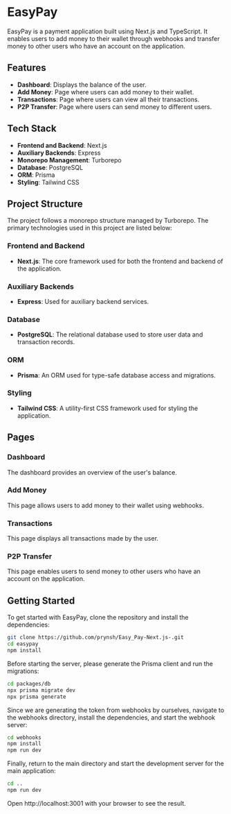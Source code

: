 # EasyPay

EasyPay is a payment application built using Next.js and TypeScript. It enables users to add money to their wallet through webhooks and transfer money to other users who have an account on the application.

## Features

- **Dashboard**: Displays the balance of the user.
- **Add Money**: Page where users can add money to their wallet.
- **Transactions**: Page where users can view all their transactions.
- **P2P Transfer**: Page where users can send money to different users.

## Tech Stack

- **Frontend and Backend**: Next.js
- **Auxiliary Backends**: Express
- **Monorepo Management**: Turborepo
- **Database**: PostgreSQL
- **ORM**: Prisma
- **Styling**: Tailwind CSS

## Project Structure

The project follows a monorepo structure managed by Turborepo. The primary technologies used in this project are listed below:

### Frontend and Backend

- **Next.js**: The core framework used for both the frontend and backend of the application.

### Auxiliary Backends

- **Express**: Used for auxiliary backend services.

### Database

- **PostgreSQL**: The relational database used to store user data and transaction records.

### ORM

- **Prisma**: An ORM used for type-safe database access and migrations.

### Styling

- **Tailwind CSS**: A utility-first CSS framework used for styling the application.

## Pages

### Dashboard

The dashboard provides an overview of the user's balance.

### Add Money

This page allows users to add money to their wallet using webhooks.

### Transactions

This page displays all transactions made by the user.

### P2P Transfer

This page enables users to send money to other users who have an account on the application.

## Getting Started

To get started with EasyPay, clone the repository and install the dependencies:

```bash
git clone https://github.com/prynsh/Easy_Pay-Next.js-.git
cd easypay
npm install
```
Before starting the server, please generate the Prisma client and run the migrations:
```bash
cd packages/db 
npx prisma migrate dev
npx prisma generate
```
Since we are generating the token from webhooks by ourselves, navigate to the webhooks directory, install the dependencies, and start the webhook server:
```bash
cd webhooks
npm install
npm run dev
```
Finally, return to the main directory and start the development server for the main application:
```bash
cd ..
npm run dev
```
Open http://localhost:3001 with your browser to see the result.
